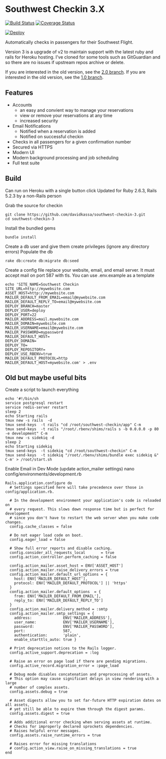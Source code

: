 # Southwest Checkin 3.X

[![Build Status](https://travis-ci.org/davidkassa/southwest-checkin-3.svg?branch=master)](https://travis-ci.org/davidkassa/southwest-checkin-3)
[![Coverage Status](https://coveralls.io/repos/github/davidkassa/southwest-checkin-3/badge.svg?branch=master)](https://coveralls.io/github/davidkassa/southwest-checkin-3?branch=master)

[![Deploy](https://www.herokucdn.com/deploy/button.png)](https://heroku.com/deploy)

Automatically checks in passengers for their Southwest Flight.

Version 3 is a upgrade of v2 to maintain support with the latest ruby and rails for Heroku hosting. I've cloned for some tools such as GitGuardian and so there are no issues if upstream repos archive or delete.

If you are interested in the old version, see the [2.0 branch](https://github.com/davidkassa/southwest-checkin/).
If you are interested in the old version, see the [1.0 branch](https://github.com/davidkassa/southwest-checkin/tree/1.0).

## Features

- Accounts
  - an easy and convient way to manage your reservations
  - view or remove your reservations at any time
  - increased security
- Email Notifications
  - Notified when a reservation is added
  - Notified on successful checkin
- Checks in all passengers for a given confirmation number
- Secured via HTTPS
- Modern UI
- Modern background processing and job scheduling
- Full test suite

## Build

Can run on Heroku with a single button click
Updated for Ruby 2.6.3, Rails 5.2.3 by a non-Rails person

Grab the source for checkin

```
git clone https://github.com/davidkassa/southwest-checkin-3.git
cd southwest-checkin-3
```

Install the bundled gems

```
bundle install
```

Create a db user and give them create privileges (ignore any directory errors)
Populate the db

```
rake db:create db:migrate db:seed
```

Create a config file replace your website, email, and email server. It must accept mail on port 587 with tls.
You can use .env.example as a template

```
echo 'SITE_NAME=Southwest Checkin
SITE_URL=http://mywebsite.com
ASSET_HOST=http://mywebsite.com
MAILER_DEFAULT_FROM_EMAIL=email@mywebsite.com
MAILER_DEFAULT_REPLY_TO=email@mywebsite.com
DEPLOY_BRANCH=master
DEPLOY_USER=deploy
DEPLOY_PORT=22
MAILER_ADDRESS=mail.mywebsite.com
MAILER_DOMAIN=mywebsite.com
MAILER_USERNAME=email@mywebsite.com
MAILER_PASSWORD=mypassword
MAILER_DEFAULT_HOST=
DEPLOY_DOMAIN=
DEPLOY_TO=
DEPLOY_REPOSITORY=
DEPLOY_USE_RBENV=true
MAILER_DEFAULT_PROTOCOL=http
MAILER_DEFAULT_HOST=mywebsite.com' > .env
```

## Old but maybe useful bits

Create a script to launch everything

```
echo '#!/bin/sh
service postgresql restart
service redis-server restart
sleep 2
echo Starting rails
tmux new -s rails  -d
tmux send-keys  -t rails "cd /root/southwest-checkin/app" C-m
tmux send-keys  -t rails "/root/.rbenv/shims/rails s -b 0.0.0.0 -p 80 -e development" C-m
tmux new -s sidekiq -d
sleep 2
echo Starting sidekiq
tmux send-keys  -t sidekiq "cd /root/southwest-checkin" C-m
tmux send-keys  -t sidekiq "/root/.rbenv/shims/bundle exec sidekiq &" C-m' > /root/start.sh
```

Enable Email in Dev Mode (update action_mailer settings)
nano config/environments/development.rb

```
Rails.application.configure do
  # Settings specified here will take precedence over those in config/application.rb.

  # In the development environment your application's code is reloaded on
  # every request. This slows down response time but is perfect for development
  # since you don't have to restart the web server when you make code changes.
  config.cache_classes = false

  # Do not eager load code on boot.
  config.eager_load = false

  # Show full error reports and disable caching.
  config.consider_all_requests_local       = true
  config.action_controller.perform_caching = false

  config.action_mailer.asset_host = ENV['ASSET_HOST']
  config.action_mailer.raise_delivery_errors = true
  config.action_mailer.default_url_options = {
    host: ENV['MAILER_DEFAULT_HOST'],
    protocol: ENV['MAILER_DEFAULT_PROTOCOL'] || 'https'
  }
  config.action_mailer.default_options  = {
    from: ENV['MAILER_DEFAULT_FROM_EMAIL'],
    reply_to: ENV['MAILER_DEFAULT_REPLY_TO']
  }
  config.action_mailer.delivery_method = :smtp
  config.action_mailer.smtp_settings = {
    address:              ENV['MAILER_ADDRESS'],
    user_name:            ENV['MAILER_USERNAME'],
    password:             ENV['MAILER_PASSWORD'],
    port:                 587,
    authentication:       'plain',
    enable_starttls_auto: true }

  # Print deprecation notices to the Rails logger.
  config.active_support.deprecation = :log

  # Raise an error on page load if there are pending migrations.
  config.active_record.migration_error = :page_load

  # Debug mode disables concatenation and preprocessing of assets.
  # This option may cause significant delays in view rendering with a large
  # number of complex assets.
  config.assets.debug = true

  # Asset digests allow you to set far-future HTTP expiration dates on all assets,
  # yet still be able to expire them through the digest params.
  config.assets.digest = true

  # Adds additional error checking when serving assets at runtime.
  # Checks for improperly declared sprockets dependencies.
  # Raises helpful error messages.
  config.assets.raise_runtime_errors = true

  # Raises error for missing translations
  # config.action_view.raise_on_missing_translations = true
end
```
